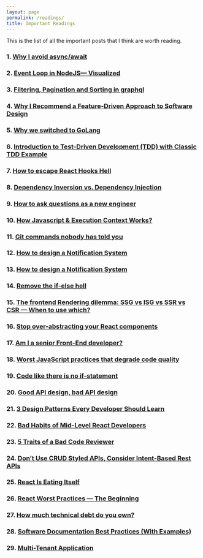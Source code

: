 ```yaml
---
layout: page
permalink: /readings/
title: Important Readings
---
```


This is the list of all the important posts that I think are worth reading.

### 1. [Why I avoid async/await](https://uniqname.medium.com/why-i-avoid-async-await-7be98014b73e)

### 2. [Event Loop in NodeJS— Visualized](https://medium.com/@mmoshikoo/event-loop-in-nodejs-visualized-235867255e81)

### 3. [Filtering, Pagination and Sorting in graphql](https://www.howtographql.com/graphql-js/8-filtering-pagination-and-sorting/)

### 4. [Why I Recommend a Feature-Driven Approach to Software Design](https://khalilstemmler.com/articles/software-design-architecture/feature-driven/)

### 5. [Why we switched to GoLang](https://medium.com/@samuellaroche/why-we-switched-to-golang-53cb15868eef)

### 6. [Introduction to Test-Driven Development (TDD) with Classic TDD Example](https://khalilstemmler.com/articles/test-driven-development/introduction-to-tdd/)

### 7. [How to escape React Hooks Hell](https://medium.com/battlefy/how-to-escape-react-hooks-hell-a66c0d142c9e)

### 8. [Dependency Inversion vs. Dependency Injection](https://betterprogramming.pub/straightforward-simple-dependency-inversion-vs-dependency-injection-7d8c0d0ed28e)

### 9. [How to ask questions as a new engineer](https://genericmikechen.hashnode.dev/how-to-ask-questions-as-a-new-engineer)

### 10. [How Javascript & Execution Context Works?](https://medium.com/@muhammad.umair1019/how-javascript-execution-context-works-3ce9fef228d5)

### 11. [Git commands nobody has told you](https://bootcamp.uxdesign.cc/git-commands-nobody-has-told-you-cd7025bea8db)

### 12. [How to design a Notification System](https://leandrofranchi.medium.com/how-to-design-a-notification-system-23f381cdeb00)

### 13. [How to design a Notification System](https://leandrofranchi.medium.com/how-to-design-a-notification-system-23f381cdeb00)

### 14. [Remove the if-else hell](https://medium.com/javarevisited/remove-the-if-else-hell-java-7927194bd2e)

### 15. [The frontend Rendering dilemma: SSG vs ISG vs SSR vs CSR — When to use which?](https://medium.com/@amine.elwer/the-frontend-rendering-dilemma-ssg-vs-isg-vs-ssr-vs-csr-when-to-use-which-c1d4597aef67)

### 16. [Stop over-abstracting your React components](https://tech.groww.in/stop-over-abstracting-your-react-components-196400210a7a)

### 17. [Am I a senior Front-End developer?](https://medium.com/codex/am-i-a-senior-front-end-developer-6596142bf647)

### 18. [Worst JavaScript practices that degrade code quality](https://tech.groww.in/worst-javascript-practices-that-degrade-code-quality-c21e068f0212)

### 19. [Code like there is no if-statement](https://medium.com/@shirkavand/code-like-there-is-no-if-statement-36ca170c2b92)

### 20. [Good API design, bad API design](https://levelup.gitconnected.com/good-api-design-bad-api-design-2405dcdde24c)

### 21. [3 Design Patterns Every Developer Should Learn](https://medium.com/bitsrc/3-design-patterns-every-developer-should-learn-71a51568ac9d)

### 22. [Bad Habits of Mid-Level React Developers](https://enlear.academy/bad-habits-of-mid-level-react-developers-66662d0d88ef)

### 23. [5 Traits of a Bad Code Reviewer](https://medium.com/@ms_lizzie/5-traits-of-a-bad-code-reviewer-598da8e6dc19)

### 24. [Don’t Use CRUD Styled APIs, Consider Intent-Based Rest APIs](https://betterprogramming.pub/intent-based-rest-apis-or-an-alternative-to-crud-based-rest-apis-1815599db60a)

### 25. [React Is Eating Itself](https://dev.to/bytebodger/react-is-eating-itself-fga)

### 26. [React Worst Practices — The Beginning](https://rahuulmiishra.medium.com/react-worst-practices-bdf924efe470)

### 27. [How much technical debt do you own?](https://medium.com/@pplupo/how-much-technical-debt-do-you-own-92c52f30d454)

### 28. [Software Documentation Best Practices (With Examples)](https://medium.com/@mithunmanoharan/software-documentation-best-practices-with-examples-8983b2bee99b)

### 29. [Multi-Tenant Application](https://medium.com/@sudheer.sandu/multi-tenant-application-68c11cc68929)
